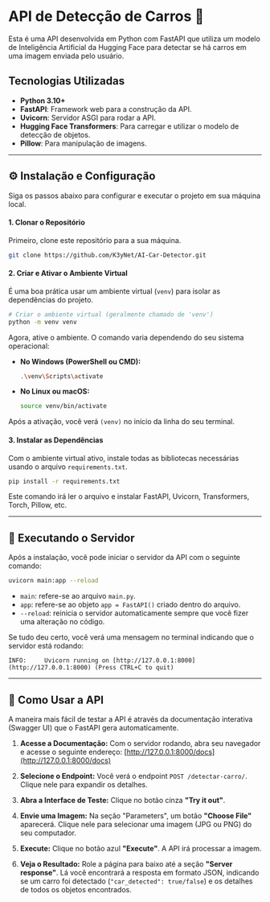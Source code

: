 # API de Detecção de Carros 🚗

Esta é uma API desenvolvida em Python com FastAPI que utiliza um modelo de Inteligência Artificial da Hugging Face para detectar se há carros em uma imagem enviada pelo usuário.

## Tecnologias Utilizadas

* **Python 3.10+**
* **FastAPI**: Framework web para a construção da API.
* **Uvicorn**: Servidor ASGI para rodar a API.
* **Hugging Face Transformers**: Para carregar e utilizar o modelo de detecção de objetos.
* **Pillow**: Para manipulação de imagens.

---

## ⚙️ Instalação e Configuração

Siga os passos abaixo para configurar e executar o projeto em sua máquina local.

#### 1. Clonar o Repositório

Primeiro, clone este repositório para a sua máquina.

```bash
git clone https://github.com/K3yNet/AI-Car-Detector.git
```

#### 2. Criar e Ativar o Ambiente Virtual

É uma boa prática usar um ambiente virtual (`venv`) para isolar as dependências do projeto.

```bash
# Criar o ambiente virtual (geralmente chamado de 'venv')
python -m venv venv
```

Agora, ative o ambiente. O comando varia dependendo do seu sistema operacional:

* **No Windows (PowerShell ou CMD):**
    ```bash
    .\venv\Scripts\activate
    ```

* **No Linux ou macOS:**
    ```bash
    source venv/bin/activate
    ```

Após a ativação, você verá `(venv)` no início da linha do seu terminal.

#### 3. Instalar as Dependências

Com o ambiente virtual ativo, instale todas as bibliotecas necessárias usando o arquivo `requirements.txt`.

```bash
pip install -r requirements.txt
```
Este comando irá ler o arquivo e instalar FastAPI, Uvicorn, Transformers, Torch, Pillow, etc.

---

## 🚀 Executando o Servidor

Após a instalação, você pode iniciar o servidor da API com o seguinte comando:

```bash
uvicorn main:app --reload
```

* `main`: refere-se ao arquivo `main.py`.
* `app`: refere-se ao objeto `app = FastAPI()` criado dentro do arquivo.
* `--reload`: reinicia o servidor automaticamente sempre que você fizer uma alteração no código.

Se tudo deu certo, você verá uma mensagem no terminal indicando que o servidor está rodando:
```
INFO:     Uvicorn running on [http://127.0.0.1:8000](http://127.0.0.1:8000) (Press CTRL+C to quit)
```

---

## 🧪 Como Usar a API

A maneira mais fácil de testar a API é através da documentação interativa (Swagger UI) que o FastAPI gera automaticamente.

1.  **Acesse a Documentação:** Com o servidor rodando, abra seu navegador e acesse o seguinte endereço:
    [http://127.0.0.1:8000/docs](http://127.0.0.1:8000/docs)

2.  **Selecione o Endpoint:** Você verá o endpoint `POST /detectar-carro/`. Clique nele para expandir os detalhes.

3.  **Abra a Interface de Teste:** Clique no botão cinza **"Try it out"**.

4.  **Envie uma Imagem:** Na seção "Parameters", um botão **"Choose File"** aparecerá. Clique nele para selecionar uma imagem (JPG ou PNG) do seu computador.

5.  **Execute:** Clique no botão azul **"Execute"**. A API irá processar a imagem.

6.  **Veja o Resultado:** Role a página para baixo até a seção **"Server response"**. Lá você encontrará a resposta em formato JSON, indicando se um carro foi detectado (`"car_detected": true/false`) e os detalhes de todos os objetos encontrados.